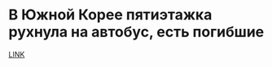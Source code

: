 # В Южной Корее пятиэтажка рухнула на автобус, есть погибшие



[LINK](https://varlamov.ru/4287130.html)